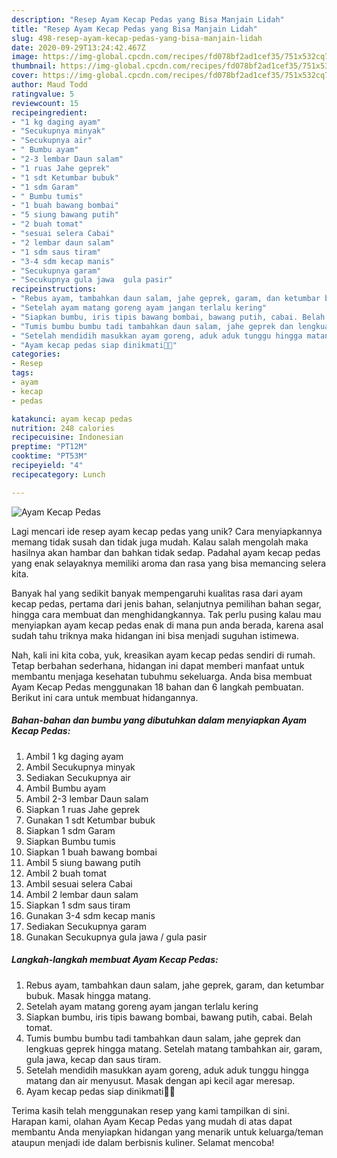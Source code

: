 ```yaml
---
description: "Resep Ayam Kecap Pedas yang Bisa Manjain Lidah"
title: "Resep Ayam Kecap Pedas yang Bisa Manjain Lidah"
slug: 498-resep-ayam-kecap-pedas-yang-bisa-manjain-lidah
date: 2020-09-29T13:24:42.467Z
image: https://img-global.cpcdn.com/recipes/fd078bf2ad1cef35/751x532cq70/ayam-kecap-pedas-foto-resep-utama.jpg
thumbnail: https://img-global.cpcdn.com/recipes/fd078bf2ad1cef35/751x532cq70/ayam-kecap-pedas-foto-resep-utama.jpg
cover: https://img-global.cpcdn.com/recipes/fd078bf2ad1cef35/751x532cq70/ayam-kecap-pedas-foto-resep-utama.jpg
author: Maud Todd
ratingvalue: 5
reviewcount: 15
recipeingredient:
- "1 kg daging ayam"
- "Secukupnya minyak"
- "Secukupnya air"
- " Bumbu ayam"
- "2-3 lembar Daun salam"
- "1 ruas Jahe geprek"
- "1 sdt Ketumbar bubuk"
- "1 sdm Garam"
- " Bumbu tumis"
- "1 buah bawang bombai"
- "5 siung bawang putih"
- "2 buah tomat"
- "sesuai selera Cabai"
- "2 lembar daun salam"
- "1 sdm saus tiram"
- "3-4 sdm kecap manis"
- "Secukupnya garam"
- "Secukupnya gula jawa  gula pasir"
recipeinstructions:
- "Rebus ayam, tambahkan daun salam, jahe geprek, garam, dan ketumbar bubuk. Masak hingga matang."
- "Setelah ayam matang goreng ayam jangan terlalu kering"
- "Siapkan bumbu, iris tipis bawang bombai, bawang putih, cabai. Belah tomat."
- "Tumis bumbu bumbu tadi tambahkan daun salam, jahe geprek dan lengkuas geprek hingga matang. Setelah matang tambahkan air, garam, gula jawa, kecap dan saus tiram."
- "Setelah mendidih masukkan ayam goreng, aduk aduk tunggu hingga matang dan air menyusut. Masak dengan api kecil agar meresap."
- "Ayam kecap pedas siap dinikmati🥄🥄"
categories:
- Resep
tags:
- ayam
- kecap
- pedas

katakunci: ayam kecap pedas 
nutrition: 248 calories
recipecuisine: Indonesian
preptime: "PT12M"
cooktime: "PT53M"
recipeyield: "4"
recipecategory: Lunch

---
```



![Ayam Kecap Pedas](https://img-global.cpcdn.com/recipes/fd078bf2ad1cef35/751x532cq70/ayam-kecap-pedas-foto-resep-utama.jpg)

Lagi mencari ide resep ayam kecap pedas yang unik? Cara menyiapkannya memang tidak susah dan tidak juga mudah. Kalau salah mengolah maka hasilnya akan hambar dan bahkan tidak sedap. Padahal ayam kecap pedas yang enak selayaknya memiliki aroma dan rasa yang bisa memancing selera kita.

Banyak hal yang sedikit banyak mempengaruhi kualitas rasa dari ayam kecap pedas, pertama dari jenis bahan, selanjutnya pemilihan bahan segar, hingga cara membuat dan menghidangkannya. Tak perlu pusing kalau mau menyiapkan ayam kecap pedas enak di mana pun anda berada, karena asal sudah tahu triknya maka hidangan ini bisa menjadi suguhan istimewa.




Nah, kali ini kita coba, yuk, kreasikan ayam kecap pedas sendiri di rumah. Tetap berbahan sederhana, hidangan ini dapat memberi manfaat untuk membantu menjaga kesehatan tubuhmu sekeluarga. Anda bisa membuat Ayam Kecap Pedas menggunakan 18 bahan dan 6 langkah pembuatan. Berikut ini cara untuk membuat hidangannya.

<!--inarticleads1-->

##### Bahan-bahan dan bumbu yang dibutuhkan dalam menyiapkan Ayam Kecap Pedas:

1. Ambil 1 kg daging ayam
1. Ambil Secukupnya minyak
1. Sediakan Secukupnya air
1. Ambil  Bumbu ayam
1. Ambil 2-3 lembar Daun salam
1. Siapkan 1 ruas Jahe geprek
1. Gunakan 1 sdt Ketumbar bubuk
1. Siapkan 1 sdm Garam
1. Siapkan  Bumbu tumis
1. Siapkan 1 buah bawang bombai
1. Ambil 5 siung bawang putih
1. Ambil 2 buah tomat
1. Ambil sesuai selera Cabai
1. Ambil 2 lembar daun salam
1. Siapkan 1 sdm saus tiram
1. Gunakan 3-4 sdm kecap manis
1. Sediakan Secukupnya garam
1. Gunakan Secukupnya gula jawa / gula pasir




<!--inarticleads2-->

##### Langkah-langkah membuat Ayam Kecap Pedas:

1. Rebus ayam, tambahkan daun salam, jahe geprek, garam, dan ketumbar bubuk. Masak hingga matang.
1. Setelah ayam matang goreng ayam jangan terlalu kering
1. Siapkan bumbu, iris tipis bawang bombai, bawang putih, cabai. Belah tomat.
1. Tumis bumbu bumbu tadi tambahkan daun salam, jahe geprek dan lengkuas geprek hingga matang. Setelah matang tambahkan air, garam, gula jawa, kecap dan saus tiram.
1. Setelah mendidih masukkan ayam goreng, aduk aduk tunggu hingga matang dan air menyusut. Masak dengan api kecil agar meresap.
1. Ayam kecap pedas siap dinikmati🥄🥄




Terima kasih telah menggunakan resep yang kami tampilkan di sini. Harapan kami, olahan Ayam Kecap Pedas yang mudah di atas dapat membantu Anda menyiapkan hidangan yang menarik untuk keluarga/teman ataupun menjadi ide dalam berbisnis kuliner. Selamat mencoba!

